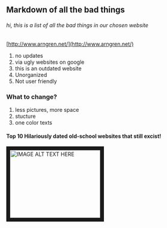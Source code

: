 ## Markdown of all the bad things ##

###### hi, this is a list of all the bad things in our chosen website ######

[http://www.arngren.net/](http://www.arngren.net/)


  1. no updates 
  2. via ugly websites on google 
  3. this is an outdated website 
  4. Unorganized 
  5. Not user friendly 


### What to change? ###

  1. less pictures, more space
  2. stucture
  3. one color texts
  
 #### Top 10 Hilariously dated old-school websites that still excist! ####
 
 <a href="https://www.youtube.com/watch?v=N2Igni_XN04
" target="_blank"><img src="https://www.youtube.com/watch?v=N2Igni_XN04" 
alt="IMAGE ALT TEXT HERE" width="240" height="180" border="10" /></a>









